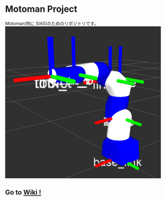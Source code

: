 # Motoman Project
Motoman(特に SIA5)のためのリポジトリです。
![SIA5](.image/sia5.png)

## Go to [Wiki !](https://github.com/Nishida-Lab/motoman_project/wiki)

